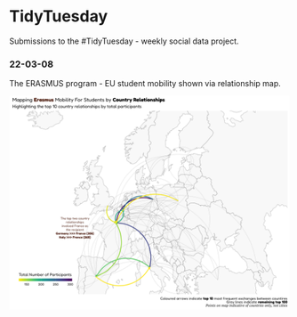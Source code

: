 # TidyTuesday
Submissions to the #TidyTuesday - weekly social data project.

### 22-03-08
The ERASMUS program - EU student mobility shown via relationship map.

[![Country Relationship Map](https://github.com/Ya5s3r/TidyTuesday/blob/main/2022/22-03-08/Erasmus-Mobility-v2.png)](https://github.com/Ya5s3r/TidyTuesday/blob/main/2022/22-03-08/EU-Student-Mobility.Rmd)

